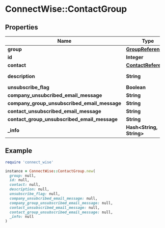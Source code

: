 # ConnectWise::ContactGroup

## Properties

| Name | Type | Description | Notes |
| ---- | ---- | ----------- | ----- |
| **group** | [**GroupReference**](GroupReference.md) |  |  |
| **id** | **Integer** |  | [optional] |
| **contact** | [**ContactReference**](ContactReference.md) |  | [optional] |
| **description** | **String** |  Max length: 50; | [optional] |
| **unsubscribe_flag** | **Boolean** |  | [optional] |
| **company_unsubcribed_email_message** | **String** |  | [optional] |
| **company_group_unsubscribed_email_message** | **String** |  | [optional] |
| **contact_unsubscribed_email_message** | **String** |  | [optional] |
| **contact_group_unsubscribed_email_message** | **String** |  | [optional] |
| **_info** | **Hash&lt;String, String&gt;** |  | [optional] |

## Example

```ruby
require 'connect_wise'

instance = ConnectWise::ContactGroup.new(
  group: null,
  id: null,
  contact: null,
  description: null,
  unsubscribe_flag: null,
  company_unsubcribed_email_message: null,
  company_group_unsubscribed_email_message: null,
  contact_unsubscribed_email_message: null,
  contact_group_unsubscribed_email_message: null,
  _info: null
)
```

